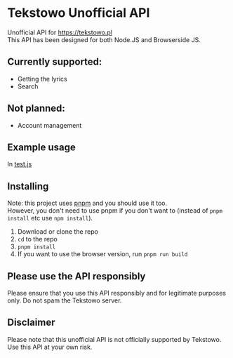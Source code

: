 # Tekstowo Unofficial API
Unofficial API for https://tekstowo.pl<br>
This API has been designed for both Node.JS and Browserside JS.

## Currently supported:
- Getting the lyrics
- Search
## Not planned:
- Account management

## Example usage
In [test.js](./test.js)

## Installing
Note: this project uses [pnpm](https://pnpm.io/) and you should use it too. <br>
However, you don't need to use pnpm if you don't want to (instead of `pnpm install` etc use `npm install`).
1. Download or clone the repo
2. `cd` to the repo
3. `pnpm install`
4. If you want to use the browser version, run `pnpm run build`

## Please use the API responsibly
Please ensure that you use this API responsibly and for legitimate purposes only. Do not spam the Tekstowo server.

## Disclaimer
Please note that this unofficial API is not officially supported by Tekstowo. Use this API at your own risk.
